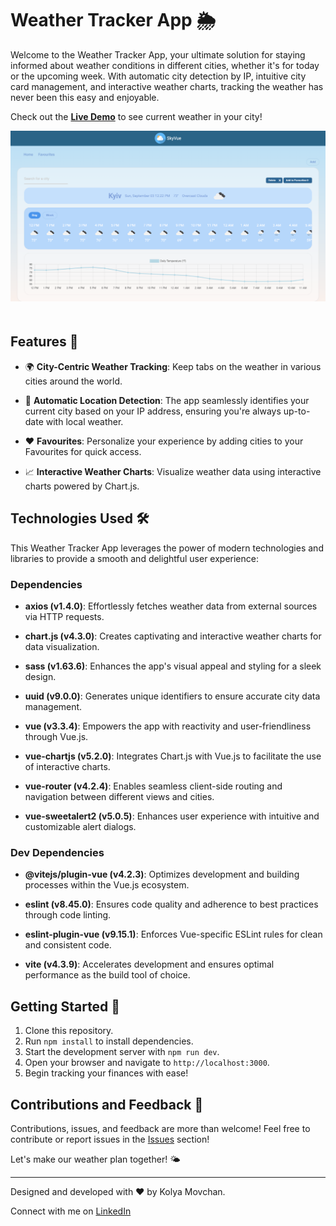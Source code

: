 # Weather Tracker App 🌦️

Welcome to the Weather Tracker App, your ultimate solution for staying informed about weather conditions in different cities, whether it's for today or the upcoming week. With automatic city detection by IP, intuitive city card management, and interactive weather charts, tracking the weather has never been this easy and enjoyable.

Check out the [**Live Demo**](https://kolya-movchan.github.io/weather-app) to see current weather in your city!

<p align="center">
  <img src="https://github.com/kolya-movchan/weather-app/raw/main/public/weather-app.png" alt="weather app screenshot" style="margin-bottom: 20px;">
</p>

## Features 🚀

- 🌍 **City-Centric Weather Tracking**: Keep tabs on the weather in various cities around the world.

- 📍 **Automatic Location Detection**: The app seamlessly identifies your current city based on your IP address, ensuring you're always up-to-date with local weather.

- ❤️ **Favourites**: Personalize your experience by adding cities to your Favourites for quick access.

- 📈 **Interactive Weather Charts**: Visualize weather data using interactive charts powered by Chart.js.

## Technologies Used 🛠️

This Weather Tracker App leverages the power of modern technologies and libraries to provide a smooth and delightful user experience:

### Dependencies

- **axios (v1.4.0)**: Effortlessly fetches weather data from external sources via HTTP requests.

- **chart.js (v4.3.0)**: Creates captivating and interactive weather charts for data visualization.

- **sass (v1.63.6)**: Enhances the app's visual appeal and styling for a sleek design.

- **uuid (v9.0.0)**: Generates unique identifiers to ensure accurate city data management.

- **vue (v3.3.4)**: Empowers the app with reactivity and user-friendliness through Vue.js.

- **vue-chartjs (v5.2.0)**: Integrates Chart.js with Vue.js to facilitate the use of interactive charts.

- **vue-router (v4.2.4)**: Enables seamless client-side routing and navigation between different views and cities.

- **vue-sweetalert2 (v5.0.5)**: Enhances user experience with intuitive and customizable alert dialogs.

### Dev Dependencies

- **@vitejs/plugin-vue (v4.2.3)**: Optimizes development and building processes within the Vue.js ecosystem.

- **eslint (v8.45.0)**: Ensures code quality and adherence to best practices through code linting.

- **eslint-plugin-vue (v9.15.1)**: Enforces Vue-specific ESLint rules for clean and consistent code.

- **vite (v4.3.9)**: Accelerates development and ensures optimal performance as the build tool of choice.

## Getting Started 🏁

1. Clone this repository.
2. Run `npm install` to install dependencies.
3. Start the development server with `npm run dev`.
4. Open your browser and navigate to `http://localhost:3000`.
5. Begin tracking your finances with ease!

## Contributions and Feedback 🙌

Contributions, issues, and feedback are more than welcome! Feel free to contribute or report issues in the [Issues](https://github.com/kolya-movchan/weather-app/issues) section!

Let's make our weather plan together! 🌤️

---

Designed and developed with ❤️ by Kolya Movchan.

Connect with me on [LinkedIn](https://www.linkedin.com/in/klmovchan/)
